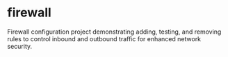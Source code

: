 # firewall
Firewall configuration project demonstrating adding, testing, and removing rules to control inbound and outbound traffic for enhanced network security.
